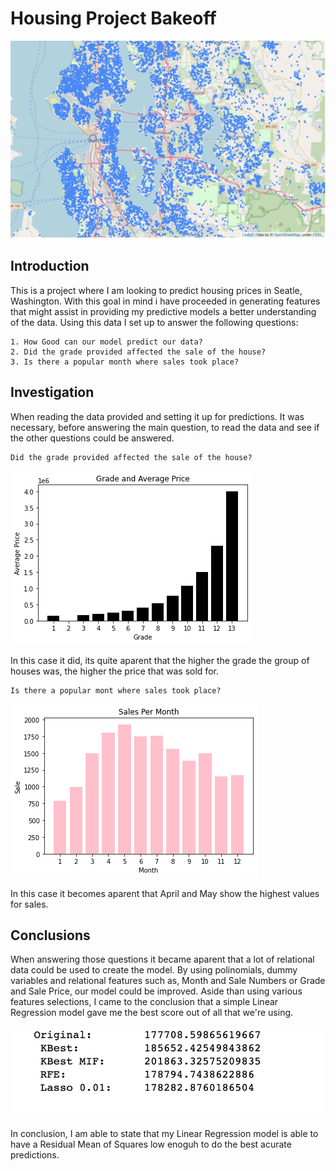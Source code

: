 # Housing Project Bakeoff
![Image](images/map.png?raw=true)
## Introduction
This is a project where I am looking to predict housing prices in Seatle, Washington. With this goal in mind i have proceeded in generating features that might assist in providing my predictive models a better understanding of the data. Using this data I set up to answer the following questions:

```
1. How Good can our model predict our data?
2. Did the grade provided affected the sale of the house?
3. Is there a popular month where sales took place?

```

## Investigation

When reading the data provided and setting it up for predictions. It was necessary, before answering the main question, to read the data and see if the other questions could be answered.

```
Did the grade provided affected the sale of the house?
```
![Image](images/download.png?raw=true)

In this case it did, its quite aparent that the higher the grade the group of houses was, the higher the price that was sold for. 

```
Is there a popular mont where sales took place?
```
![Image](images/download-1.png?raw=true)

In this case it becomes aparent that April and May show the highest values for sales.


## Conclusions

When answering those questions it became aparent that a lot of relational data could be used to create the model. By using polinomials, dummy variables and relational features such as, Month and Sale Numbers or Grade and Sale Price, our model could be improved. Aside than using various features selections, I came to the conclusion that a simple Linear Regression model gave me the best score out of all that we're using. 

![Image](images/scores.png?raw=true)

In conclusion, I am able to state that my Linear Regression model is able to have a Residual Mean of Squares low enoguh to do the best acurate predictions. 
